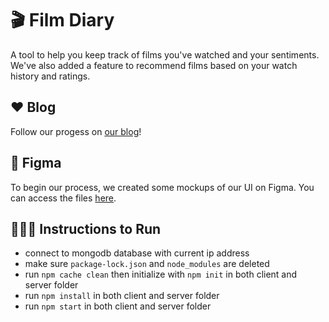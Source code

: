 # 🎬 Film Diary
A tool to help you keep track of films you've watched and your sentiments. We've also added a feature to recommend films based on your watch history and ratings.

## ❤️ Blog 
Follow our progess on [our blog](https://giddyxroddy.tumblr.com/)!

## 🥳 Figma
To begin our process, we created some mockups of our UI on Figma. You can access the files [here](https://www.figma.com/file/eXmLRPK87lixrUbTIWt6vj/Film-Diary?node-id=0%3A1&t=pu79JIqV9nKcAnLG-1).

## 🏃🏻‍♀️ Instructions to Run
- connect to mongodb database with current ip address
- make sure `package-lock.json` and `node_modules` are deleted
- run `npm cache clean` then initialize with `npm init` in both client and server folder
- run `npm install` in both client and server folder
- run `npm start` in both client and server folder

